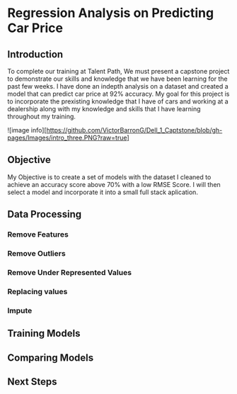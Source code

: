 # Regression Analysis on Predicting Car Price
## Introduction
To complete our training at Talent Path, We must present a capstone project to demonstrate our skills and knowledge that we have been learning for the past few weeks. I have done an indepth analysis on a dataset and created a model that can predict car price at 92% accuracy. My goal for this project is to incorporate the prexisting knowledge that I have of cars and working at a dealership along with my knowledge and skills that I have learning throughout my training.

![image info][https://github.com/VictorBarronG/Dell_1_Captstone/blob/gh-pages/Images/intro_three.PNG?raw=true]

## Objective
My Objective is to create a set of models with the dataset I cleaned to achieve an accuracy score above 70% with a low RMSE Score. I will then select a model and incorporate it into a small full stack aplication.
## Data Processing
### Remove Features
### Remove Outliers
### Remove Under Represented Values
### Replacing values
### Impute

## Training Models

## Comparing Models
## Next Steps
